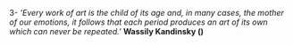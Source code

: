 3-  *'Every work of art is the child of its age and, in many cases, the mother of our emotions, it follows that each period produces an art of its own which can never be repeated.'* **Wassily Kandinsky ()** 